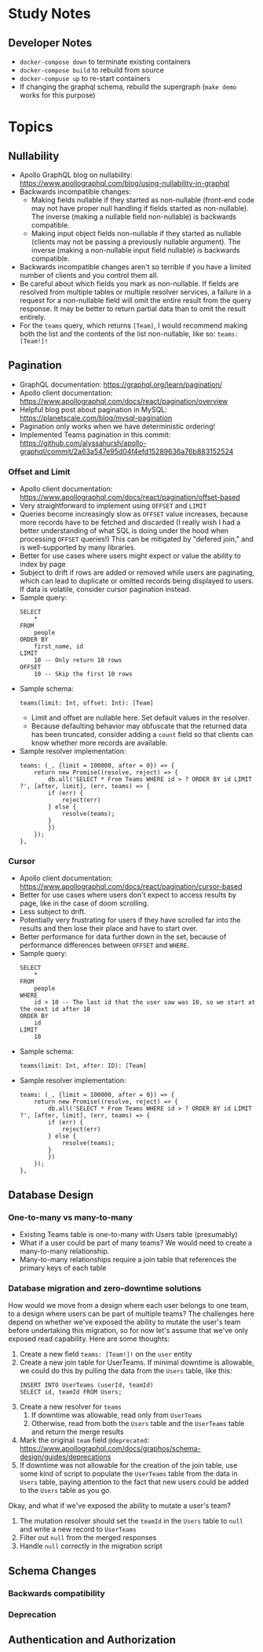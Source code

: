 # Study Notes
## Developer Notes
* `docker-compose down` to terminate existing containers
* `docker-compose build` to rebuild from source
* `docker-compuse up` to re-start containers
* If changing the graphql schema, rebuild the supergraph (`make demo` works for this purpose)

# Topics

## Nullability
* Apollo GraphQL blog on nullability: https://www.apollographql.com/blog/using-nullability-in-graphql
* Backwards incompatible changes:
    * Making fields nullable if they started as non-nullable (front-end code may not have proper null handling if fields started as non-nullable). The inverse (making a nullable field non-nullable) is backwards compatible.
    * Making input object fields non-nullable if they started as nullable (clients may not be passing a previously nullable argument). The inverse (making a non-nullable input field nullable) is backwards compatible.
* Backwards incompatible changes aren't so terrible if you have a limited number of clients and you control them all.
* Be careful about which fields you mark as non-nullable. If fields are resolved from multiple tables or multiple resolver services, a failure in a request for a non-nullable field will omit the entire result from the query response. It may be better to return partial data than to omit the result entirely.
* For the `teams` query, which returns `[Team]`, I would recommend making both the list and the contents of the list non-nullable, like so: `teams: [Team!]!`

## Pagination
* GraphQL documentation: https://graphql.org/learn/pagination/
* Apollo client documentation: https://www.apollographql.com/docs/react/pagination/overview
* Helpful blog post about pagination in MySQL: https://planetscale.com/blog/mysql-pagination
* Pagination only works when we have deterministic ordering!
* Implemented Teams pagination in this commit: https://github.com/alyssahursh/apollo-graphql/commit/2a63a547e95d04f4efd15289636a76b883152524
### Offset and Limit
* Apollo client documentation: https://www.apollographql.com/docs/react/pagination/offset-based
* Very straightforward to implement using `OFFSET` and `LIMIT`
* Queries become increasingly slow as `OFFSET` value increases, because more records have to be fetched and discarded (I really wish I had a better understanding of what SQL is doing under the hood when processing `OFFSET` queries!) This can be mitigated by "defered join," and is well-supported by many libraries.
* Better for use cases where users might expect or value the ability to index by page
* Subject to drift if rows are added or removed while users are paginating, which can lead to duplicate or omitted records being displayed to users. If data is volatile, consider cursor pagination instead.
* Sample query: 
    ```
    SELECT
        *
    FROM
        people
    ORDER BY
        first_name, id
    LIMIT
        10 -- Only return 10 rows
    OFFSET
        10 -- Skip the first 10 rows
    ```
* Sample schema:
    ```
    teams(limit: Int, offset: Int): [Team]
    ```
    * Limit and offset are nullable here. Set default values in the resolver.
    * Because defaulting behavior may obfuscate that the returned data has been truncated, consider adding a `count` field so that clients can know whether more records are available.
* Sample resolver implementation:
    ```
    teams: (_, {limit = 100000, after = 0}) => {
        return new Promise((resolve, reject) => {
            db.all('SELECT * From Teams WHERE id > ? ORDER BY id LIMIT ?', [after, limit], (err, teams) => {
            if (err) {
                reject(err)
            } else {
                resolve(teams);
            }
            })
        });
    },
    ```

### Cursor
* Apollo client documentation: https://www.apollographql.com/docs/react/pagination/cursor-based
* Better for use cases where users don't expect to access results by page, like in the case of doom scrolling.
* Less subject to drift.
* Potentially very frustrating for users if they have scrolled far into the results and then lose their place and have to start over.
* Better performance for data further down in the set, because of performance differences between `OFFSET` and `WHERE`.
* Sample query:
    ```
    SELECT
        *
    FROM
        people
    WHERE
        id > 10 -- The last id that the user saw was 10, so we start at the next id after 10
    ORDER BY
        id
    LIMIT
        10
    ```
* Sample schema:
    ```
    teams(limit: Int, after: ID): [Team]
    ```
* Sample resolver implementation:
    ```
    teams: (_, {limit = 100000, after = 0}) => {
        return new Promise((resolve, reject) => {
            db.all('SELECT * From Teams WHERE id > ? ORDER BY id LIMIT ?', [after, limit], (err, teams) => {
            if (err) {
                reject(err)
            } else {
                resolve(teams);
            }
            })
        });
    },
    ```

## Database Design
### One-to-many vs many-to-many
* Existing Teams table is one-to-many with Users table (presumably)
* What if a user could be part of many teams? We would need to create a many-to-many relationship.
* Many-to-many relationships require a join table that references the primary keys of each table
### Database migration and zero-downtime solutions
How would we move from a design where each user belongs to one team, to a design where users can be part of multiple teams? The challenges here depend on whether we've exposed the ability to mutate the user's team before undertaking this migration, so for now let's assume that we've only exposed read capability. Here are some thoughts:
1. Create a new field `teams: [Team!]!` on the `user` entity
1. Create a new join table for UserTeams. If minimal downtime is allowable, we could do this by pulling the data from the `Users` table, like this:
    ```
    INSERT INTO UserTeams (userId, teamId)
    SELECT id, teamId FROM Users;
    ```
1. Create a new resolver for `teams`
    1. If downtime was allowable, read only from `UserTeams`
    1. Otherwise, read from both the `Users` table and the `UserTeams` table and return the merge results
1. Mark the original `team` field `@deprecated`: https://www.apollographql.com/docs/graphos/schema-design/guides/deprecations
1. If downtime was not allowable for the creation of the join table, use some kind of script to populate the `UserTeams` table from the data in `Users` table, paying attention to the fact that new users could be added to the `Users` table as you go.

Okay, and what if we've exposed the ability to mutate a user's team?
1. The mutation resolver should set the `teamId` in the `Users` table to `null` and write a new record to `UserTeams`
1. Filter out `null` from the merged responses
1. Handle `null` correctly in the migration script

## Schema Changes
### Backwards compatibility
### Deprecation

## Authentication and Authorization